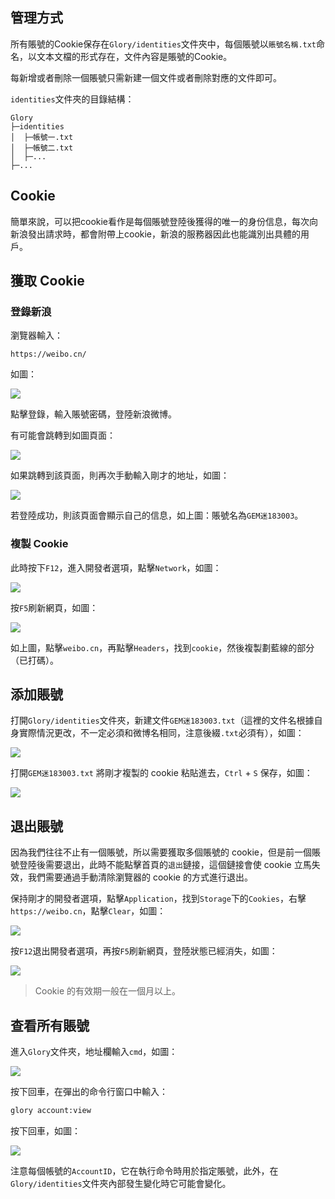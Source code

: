 ## 管理方式

所有賬號的Cookie保存在`Glory/identities`文件夾中，每個賬號以`賬號名稱.txt`命名，以文本文檔的形式存在，文件內容是賬號的Cookie。

每新增或者刪除一個賬號只需新建一個文件或者刪除對應的文件即可。

`identities`文件夾的目錄結構：

```
Glory
├─identities
│  ├─帳號一.txt
│  ├─帳號二.txt
│  ├─...
├─...
```

## Cookie

簡單來說，可以把cookie看作是每個賬號登陸後獲得的唯一的身份信息，每次向新浪發出請求時，都會附帶上cookie，新浪的服務器因此也能識別出具體的用戶。

## 獲取 Cookie

### 登錄新浪

瀏覽器輸入：

```
https://weibo.cn/
```

如圖：

![](https://p.pstatp.com/origin/1380200010bcce54abaa4)

點擊登錄，輸入賬號密碼，登陸新浪微博。

有可能會跳轉到如圖頁面：

![](https://api.superbed.cn/static/images/2020/08/27/5f479abc160a154a67635ac2.jpg)

如果跳轉到該頁面，則再次手動輸入剛才的地址，如圖：

![](https://p.pstatp.com/origin/febf0002785510a6cd7a)

若登陸成功，則該頁面會顯示自己的信息，如上圖：賬號名為`GEM迷183003`。

### 複製 Cookie

此時按下`F12`，進入開發者選項，點擊`Network`，如圖：

![](https://p.pstatp.com/origin/fea20002cdab7b52d93f)

按`F5`刷新網頁，如圖：

![](https://p.pstatp.com/origin/13778000165ad193a8192)

如上圖，點擊`weibo.cn`，再點擊`Headers`，找到`cookie`，然後複製劃藍線的部分（已打碼）。

## 添加賬號

打開`Glory/identities`文件夾，新建文件`GEM迷183003.txt`（這裡的文件名根據自身實際情況更改，不一定必須和微博名相同，注意後綴`.txt`必須有），如圖：

![](https://p.pstatp.com/origin/1379f0000dbeb4d9e4188)

打開`GEM迷183003.txt` 將剛才複製的 cookie 粘貼進去，`Ctrl` + `S` 保存，如圖：

![](https://p.pstatp.com/origin/ffe40002668fe870f5ed)

## 退出賬號

因為我們往往不止有一個賬號，所以需要獲取多個賬號的 cookie，但是前一個賬號登陸後需要退出，此時不能點擊首頁的`退出`鏈接，這個鏈接會使 cookie 立馬失效，我們需要通過手動清除瀏覽器的 cookie 的方式進行退出。

保持剛才的開發者選項，點擊`Application`，找到`Storage`下的`Cookies`，右擊`https://weibo.cn`，點擊`Clear`，如圖：

![](https://p.pstatp.com/origin/1389a0000055cb2d0498d)

按`F12`退出開發者選項，再按`F5`刷新網頁，登陸狀態已經消失，如圖：

![](https://p.pstatp.com/origin/ffe30002cad77a7144b9)

> Cookie 的有效期一般在一個月以上。

## 查看所有賬號

進入`Glory`文件夾，地址欄輸入`cmd`，如圖：

![](https://p.pstatp.com/origin/1383300009a39d90a81a4)

按下回車，在彈出的命令行窗口中輸入：

```cmd
glory account:view
```

按下回車，如圖：

![](https://p.pstatp.com/origin/1372100018c17f8306aad)

注意每個帳號的`AccountID`，它在執行命令時用於指定賬號，此外，在`Glory/identities`文件夾內部發生變化時它可能會變化。


